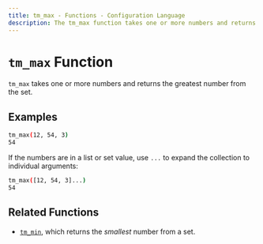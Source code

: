```yaml
---
title: tm_max - Functions - Configuration Language
description: The tm_max function takes one or more numbers and returns the greatest number.
---
```


# `tm_max` Function

`tm_max` takes one or more numbers and returns the greatest number from the set.

## Examples

```sh
tm_max(12, 54, 3)
54
```

If the numbers are in a list or set value, use `...` to expand the collection
to individual arguments:

```sh
tm_max([12, 54, 3]...)
54
```

## Related Functions

* [`tm_min`](./tm_min.md), which returns the _smallest_ number from a set.
